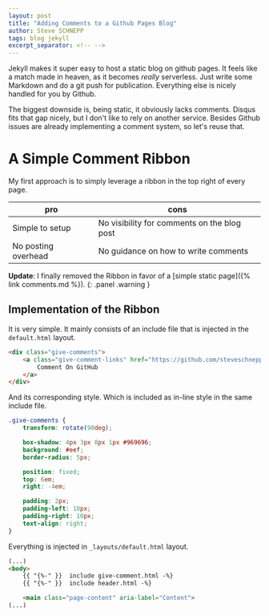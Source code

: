 ```yaml
---
layout: post
title: "Adding Comments to a Github Pages Blog"
author: Steve SCHNEPP
tags: blog jekyll
excerpt_separator: <!-- -->
---
```


Jekyll makes it super easy to host a static blog on github pages. It feels like
a match made in heaven, as it becomes _really_ serverless. Just write some
Markdown and do a git push for publication. Everything else is nicely handled
for you by Github.

The biggest downside is, being static, it obviously lacks comments. Disqus fits
that gap nicely, but I don't like to rely on another service. Besides Github
issues are already implementing a comment system, so let's reuse that.

<!-- -->

# A Simple Comment Ribbon

My first approach is to simply leverage a ribbon in the top right of every
page.

| pro | cons |
|-----|------|
| Simple to setup | No visibility for comments on the blog post |
| No posting overhead | No guidance on how to write comments  |

__Update__: I finally removed the Ribbon in favor of a [simple static page]({% link comments.md %}).
{: .panel .warning }

## Implementation of the Ribbon

It is very simple. It mainly consists of an include file that is injected in the `default.html` layout.


```html
<div class="give-comments">
	<a class="give-comment-links" href="https://github.com/steveschnepp/blog.pwkf.org/issues">
		Comment On GitHub
	</a>
</div>
```

And its corresponding style. Which is included as in-line style in the same include file.

```css
.give-comments {
	transform: rotate(90deg);

	box-shadow: 4px 3px 8px 1px #969696;
	background: #eef;
	border-radius: 5px;

	position: fixed;
	top: 6em;
	right: -4em;

	padding: 2px;
	padding-left: 10px;
	padding-right: 10px;
	text-align: right;
}
```

Everything is injected in `_layouts/default.html` layout.

```html
(...)
<body>
	{{ "{%-" }}  include give-comment.html -%}
	{{ "{%-" }}  include header.html -%}

	<main class="page-content" aria-label="Content">
(...)
```
